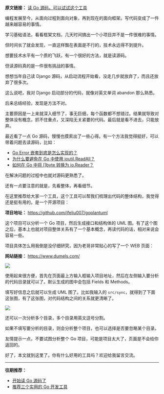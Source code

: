 **原文链接：** [读 Go 源码，可以试试这个工具](https://mp.weixin.qq.com/s/E2TL_kcbVcRJ0CnxwbXWLw)

编程发展至今，从面向过程到面向对象，再到现在的面向框架。写代码变成了一件越来越容易的事情。

学习基础语法，看看框架文档，几天时间搞出一个小项目并不是一件很难的事情。

但时间长了就会发现，一直这样飘在表面是不行的，技术永远得不到提升。

想要技术水平有一个质的飞跃，有一个很好的方法，就是读源码。

但读源码真的是一件很有挑战的事情。

想想当年自己读 Django 源码，从启动流程开始看，没走几步就放弃了，而且还放弃了很多次。

这么说吧，我对 Django 启动部分的代码，就像对英文单词 abandon 那么熟悉。

后来总结经验，发现是方法不对。

主要原因是一上来就深入细节了，事无巨细，每个函数都不想错过。结果就导致对整体没有概念，抓不住重点，又深陷无关紧要的代码。最后就是看不进去，只能放弃。

最近看了一点 Go 源码，慢慢也摸索出了一些心得。有一个方法我觉得挺好，可以带着问题去读源码，比如：

- [Go Error 嵌套到底是怎么实现的？](https://mp.weixin.qq.com/s/nWb-0RTDG1Pg5ZmJZfbEPA)
- [为什么要避免在 Go 中使用 ioutil.ReadAll？](https://mp.weixin.qq.com/s/e2A3ME4vhOK2S3hLEJtPsw)
- [如何在 Go 中将 []byte 转换为 io.Reader？](https://mp.weixin.qq.com/s/nFkob92GOs6Gp75pxA5wCQ)

在解决问题的过程中也就对源码更熟悉了。

还有一点要注意的就是，先看整体，再看细节。

在这里推荐给大家一个工具，这个工具可以帮我们梳理出代码的整体结构，我觉得还是挺有用的。是一个开源项目：

**项目地址：** https://github.com/jfeliu007/goplantuml

这个项目可以分析一个 Go 项目，然后生成接口和结构体的 UML 图。有了这个图之后，基本上也就对项目整体关系有了一个基本概念，再读代码的话，相对来说会容易一些。

项目具体怎么用我倒是没仔细研究，因为老哥非常贴心的写了一个 WEB 页面：

**网站链接：** https://www.dumels.com/

![](https://cdn.jsdelivr.net/gh/yongxinz/picb@main/data/dumels-1.png)

使用起来很方便，首先在页面最上方输入框输入项目地址，然后在左侧输入要分析的代码目录就可以了。默认生成的图中会包括 Fields 和 Methods。

填写好信息之后就可以生成 UML 图了。比如我输入的 `src/sync`，就得到了下面这张图，有了这张图，对代码结构之间的关系就更清晰了。

![](https://cdn.jsdelivr.net/gh/yongxinz/picb@main/data/dumels-2.png)

还可以一次分析多个目录，多个目录用英文逗号分割。

如果不填写要分析的目录，则会分析整个项目，也可以选择是否要忽略某个目录。

友情提示一点，不要试图分析整个 Go 项目，可能是项目太大了，页面是不会给你返回的。

好了，本文就到这里了。你有什么好用的工具吗？欢迎给我留言交流。

---

**往期推荐：**

- [开始读 Go 源码了](https://mp.weixin.qq.com/s/iPM-mPOepRuDqkBtcnG1ww)
- [推荐三个实用的 Go 开发工具](https://mp.weixin.qq.com/s/3GLMLhegB3wF5_62mpmePA)
